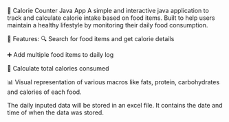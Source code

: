 🥗 Calorie Counter Java App
A simple and interactive java application to track and calculate calorie intake based on food items. Built to help users maintain a healthy lifestyle by monitoring their daily food consumption.

🚀 Features:
🔍 Search for food items and get calorie details

➕ Add multiple food items to daily log

🧮 Calculate total calories consumed

📊 Visual representation of various macros like fats, protein, carbohydrates and calories of each food.

The daily inputed data will be stored in an excel file. It contains the date and time of when the data was stored.
